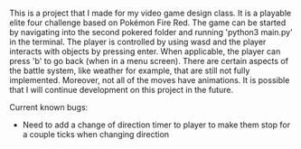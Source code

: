 This is a project that I made for my video game design class. It is a playable elite four challenge based on Pokémon Fire Red.
The game can be started by navigating into the second pokered folder and running 'python3 main.py' in the terminal.
The player is controlled by using wasd and the player interacts with objects by pressing enter. When applicable, the player can press 'b' to go back (when in a menu screen). There are certain aspects of the battle system, like weather for example, that are still not fully implemented. Moreover, not all of the moves have animations. It is possible that I will continue development on this project in the future.

Current known bugs:
   - Need to add a change of direction timer to player to make them stop for a couple ticks when changing direction




